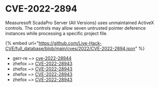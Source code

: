 # CVE-2022-2894

Measuresoft ScadaPro Server (All Versions) uses unmaintained ActiveX controls. The controls may allow seven untrusted pointer deference instances while processing a specific project file.

{% embed url="https://github.com/Live-Hack-CVE/full_database/blob/main/cves/2022/CVE-2022-2894.json" %}


* gerr-re ~> [cve-2022-28944](https://www.alice-snow.ru/2022/database/cve-2022-2894/cve-2022-28944-gerr-re)
* zhefox ~> [CVE-2022-28943](https://www.alice-snow.ru/2022/database/cve-2022-2894/cve-2022-28943-zhefox)
* zhefox ~> [CVE-2022-28943](https://www.alice-snow.ru/2022/database/cve-2022-2894/cve-2022-28943-zhefox)
* zhefox ~> [CVE-2022-28943](https://www.alice-snow.ru/2022/database/cve-2022-2894/cve-2022-28943-zhefox)
* zhefox ~> [CVE-2022-28943](https://www.alice-snow.ru/2022/database/cve-2022-2894/cve-2022-28943-zhefox)